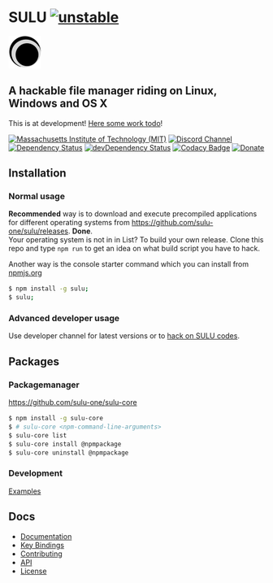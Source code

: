 # SULU [![unstable](http://badges.github.io/stability-badges/dist/unstable.svg)](http://github.com/badges/stability-badges)
![SULU](src/logo-sm.png)
## A hackable file manager riding on Linux, Windows and OS X
This is at development! [Here some work todo](https://github.com/sulu-one/sulu/issues)!


[![Massachusetts Institute of Technology (MIT)](https://s-a.github.io/license/img/mit.svg)](/LICENSE.md#mit)
[![Discord Channel](https://img.shields.io/badge/discord-testing@reactiflux-738bd7.svg?style=flat-square)](https://discord.gg/rX7hu3D)
[![Dependency Status](https://david-dm.org/sulu-one/sulu.svg)](https://david-dm.org/sulu-one/sulu)
[![devDependency Status](https://david-dm.org/sulu-one/sulu/dev-status.svg)](https://david-dm.org/sulu-one/sulu#info=devDependencies)
[![Codacy Badge](https://www.codacy.com/project/badge/e5ce84ae276649d5ab61f4f1b264e5e0)](https://www.codacy.com/app/stephanahlf/sulu)
[![Donate](http://s-a.github.io/donate/donate.svg)](http://s-a.github.io/donate/)

## Installation

### Normal usage

**Recommended** way is to download and execute precompiled applications for different operating systems from https://github.com/sulu-one/sulu/releases. **Done**.  
Your operating system is not in in List? To build your own release. Clone this repo and type ```npm run``` to get an idea on what build script you have to hack.

Another way is the console starter command which you can install from [npmjs.org](https://www.npmjs.com/package/sulu)
```bash
$ npm install -g sulu;
$ sulu;
```

### Advanced developer usage

Use developer channel for latest versions or to [hack on SULU codes](https://github.com/sulu-one/sulu/blob/master/CONTRIBUTING.md#contributing).

## Packages
### Packagemanager
https://github.com/sulu-one/sulu-core  
```bash
$ npm install -g sulu-core
$ # sulu-core <npm-command-line-arguments>
$ sulu-core list
$ sulu-core install @npmpackage
$ sulu-core uninstall @npmpackage
```

### Development
[Examples](app/packages/node_nodules)

## Docs
- [Documentation](/docs/)
- [Key Bindings](/docs/key-bindings.md)
- [Contributing](/CONTRIBUTING.md)
- [API](./docs/api.md)
- [License](/LICENSE.md)
